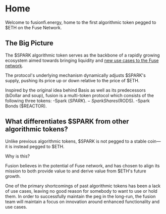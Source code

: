 # Home

Welcome to fusionfi.energy, home to the first algorithmic token pegged to $ETH on the Fuse Network.

## The Big Picture

The $SPARK algorithmic token serves as the backbone of a rapidly growing ecosystem aimed towards bringing liquidity and [new use cases to the Fuse network](https://fusefi.energy).

The protocol's underlying mechanism dynamically adjusts $SPARK's supply, pushing its price up or down relative to the price of $ETH.

Inspired by the original idea behind Basis as well as its predecessors (bDollar and soup), fusion is a multi-token protocol which consists of the following three tokens:
-Spark ($SPARK).
-Spark Shares ($RODS).
-Spark Bonds ($REACTOR).
## What differentiates $SPARK from other algorithmic tokens?
Unlike previous algorithmic tokens, $SPARK is not pegged to a stable coin— it is instead pegged to $ETH. 

Why is this?

Fusion believes in the potential of Fuse network, and has chosen to align its mission to both provide value to and derive value from $ETH's future growth. 

One of the primary shortcomings of past algorithmic tokens has been a lack of use cases, leaving no good reason for somebody to want to use or hold them. In order to successfully maintain the peg in the long-run, the fusion team will maintain a focus on innovation around enhanced functionality and use cases.
